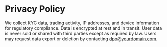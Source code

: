 # Privacy Policy

We collect KYC data, trading activity, IP addresses, and device information for regulatory compliance.
Data is encrypted at rest and in transit. User data is never sold or shared with third parties except as required by law.
Users may request data export or deletion by contacting dpo@yourdomain.com.